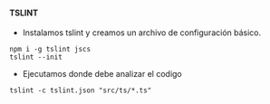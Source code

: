 
#### TSLINT

- Instalamos tslint y creamos un archivo de configuración básico.
```
npm i -g tslint jscs
tslint --init
```
- Ejecutamos donde debe analizar el codigo
```
tslint -c tslint.json "src/ts/*.ts"
```



